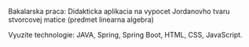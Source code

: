 Bakalarska praca: Didakticka aplikacia na vypocet Jordanovho tvaru stvorcovej matice (predmet linearna algebra)

Vyuzite technologie: JAVA, Spring, Spring Boot, HTML,  CSS, JavaScript.